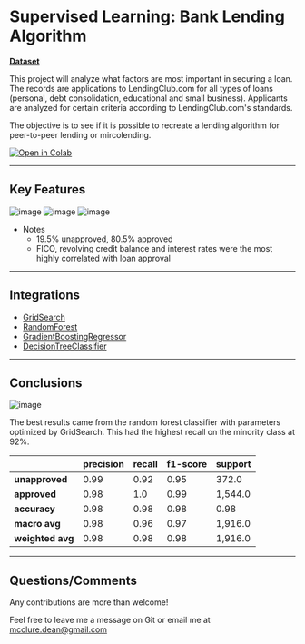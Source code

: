 
# Supervised Learning: Bank Lending Algorithm

[**Dataset**](https://www.kaggle.com/kennykozak/loan-repayment-prediction?select=loan_data_final.csv)

This project will analyze what factors are most important in securing a loan. The records are applications to LendingClub.com for all types of loans (personal, debt consolidation, educational and small business). Applicants are analyzed for certain criteria according to LendingClub.com's standards.

The objective is to see if it is possible to recreate a lending algorithm for peer-to-peer lending or mircolending.

[![Open in Colab](https://colab.research.google.com/assets/colab-badge.svg)](https://drive.google.com/file/d/13NUEak9fC4cPd7rf1I9DcMHAF5zHOU3f/view?usp=sharing)


----

## Key Features

![image](https://storage.googleapis.com/lending_algorithm/corr_chart.png)
![image](https://storage.googleapis.com/lending_algorithm/feature_importances.png)
![image](https://storage.googleapis.com/lending_algorithm/FICO-dist.png)


- Notes
	* 19.5% unapproved, 80.5% approved
	* FICO, revolving credit balance and interest rates were the most highly correlated with loan approval

----

## Integrations

* [GridSearch](https://scikit-learn.org/stable/modules/generated/sklearn.model_selection.GridSearchCV.html)
* [RandomForest](https://scikit-learn.org/stable/modules/generated/sklearn.ensemble.RandomForestClassifier.html)
* [GradientBoostingRegressor](https://scikit-learn.org/stable/modules/generated/sklearn.ensemble.GradientBoostingRegressor.html)
* [DecisionTreeClassifier](https://scikit-learn.org/stable/modules/generated/sklearn.tree.DecisionTreeClassifier.html)

----

## Conclusions

![image](https://storage.googleapis.com/lending_algorithm/r_forest_conf_matrix.png)

The best results came from the random forest classifier with parameters optimized by GridSearch. This had the highest recall on the minority class at 92%.

|	   |precision| recall|	f1-score|support|
| -------- | ------ | ----- | ----- | -------- |
|**unapproved**|	0.99|	0.92|	0.95|	372.0|
|**approved**|	0.98|	1.0|	0.99|	1,544.0|
|**accuracy**|	0.98|	0.98|	0.98|	0.98|
|**macro avg**|	0.98|	0.96|	0.97|	1,916.0|
|**weighted avg**|	0.98|	0.98|	0.98|	1,916.0|


----

## Questions/Comments

Any contributions are more than welcome!

Feel free to leave me a message on Git or email me at mcclure.dean@gmail.com
